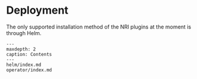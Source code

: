 # Deployment

The only supported installation method of the NRI plugins at the moment is
through Helm.

```{toctree}
---
maxdepth: 2
caption: Contents
---
helm/index.md
operator/index.md
```
